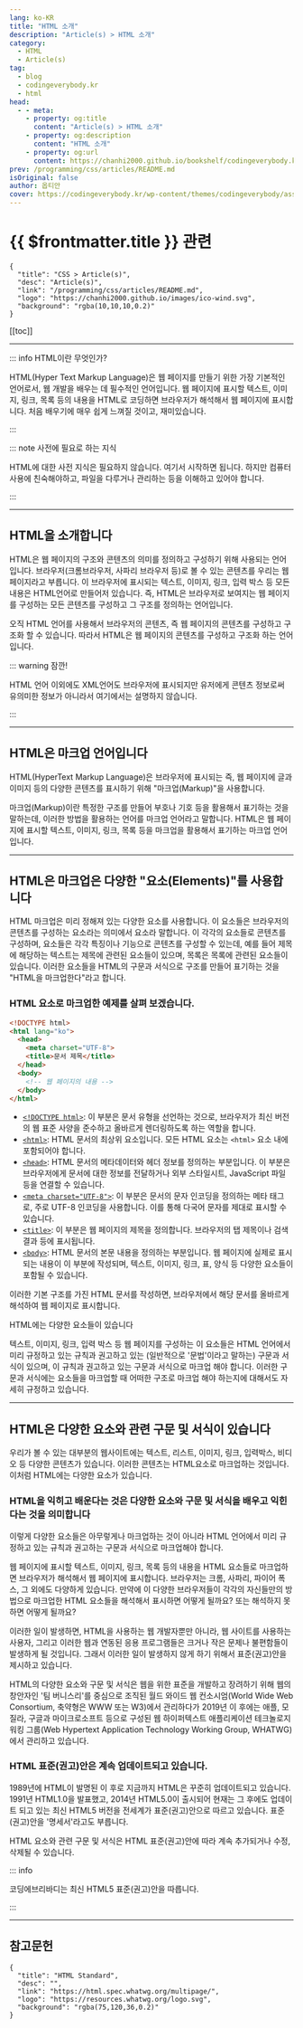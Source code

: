 ```yaml
---
lang: ko-KR
title: "HTML 소개"
description: "Article(s) > HTML 소개"
category: 
  - HTML
  - Article(s)
tag: 
  - blog
  - codingeverybody.kr
  - html
head:
  - - meta:
    - property: og:title
      content: "Article(s) > HTML 소개"
    - property: og:description
      content: "HTML 소개"
    - property: og:url
      content: https://chanhi2000.github.io/bookshelf/codingeverybody.kr/
prev: /programming/css/articles/README.md
isOriginal: false
author: 옵티안
cover: https://codingeverybody.kr/wp-content/themes/codingeverybody/assets/images/branding/social-share_img.png
---
```


# {{ $frontmatter.title }} 관련

```component VPCard
{
  "title": "CSS > Article(s)",
  "desc": "Article(s)",
  "link": "/programming/css/articles/README.md",
  "logo": "https://chanhi2000.github.io/images/ico-wind.svg",
  "background": "rgba(10,10,10,0.2)"
}
```

[[toc]]

---

<SiteInfo
  name="HTML - 코딩에브리바디"
  desc="HTML(Hyper Text Markup Language)은 웹 페이지를 만들기 위한 가장 기본적인 언어로써, 웹 개발을 배우는 데 필수적인 언어입니다. 웹 페이지에 표시할 텍스트, 이미지, 링크, 목록 등의 내용을 HTML로 코딩하면 웹 브라우저가 해석해서 웹 페이지에 표시합니다. 처음 배우기에 매우 쉽게 느껴질 것이고, 재미있습니다."
  url="https://codingeverybody.kr/category/html/"
  logo="https://codingeverybody.kr/wp-content/uploads/cropped-favicon-origin-192x192.png"
  preview="https://codingeverybody.kr/wp-content/themes/codingeverybody/assets/images/branding/social-share_img.png"/>

::: info HTML이란 무엇인가?

HTML(Hyper Text Markup Language)은 웹 페이지를 만들기 위한 가장 기본적인 언어로서, 웹 개발을 배우는 데 필수적인 언어입니다.
웹 페이지에 표시할 텍스트, 이미지, 링크, 목록 등의 내용을 HTML로 코딩하면 브라우저가 해석해서 웹 페이지에 표시합니다.
처음 배우기에 매우 쉽게 느껴질 것이고, 재미있습니다.

:::

::: note 사전에 필요로 하는 지식

HTML에 대한 사전 지식은 필요하지 않습니다.
여기서 시작하면 됩니다. 하지만 컴퓨터 사용에 친숙해야하고, 파일을 다루거나 관리하는 등을 이해하고 있어야 합니다.

:::

---

## HTML을 소개합니다

HTML은 웹 페이지의 구조와 콘텐츠의 의미를 정의하고 구성하기 위해 사용되는 언어입니다.
브라우저(크롬브라우저, 사파리 브라우저 등)로 볼 수 있는 콘텐츠를 우리는 웹 페이지라고 부릅니다. 이 브라우저에 표시되는 텍스트, 이미지, 링크, 입력 박스 등 모든 내용은 HTML언어로 만들어저 있습니다. 즉, HTML은 브라우저로 보여지는 웹 페이지를 구성하는 모든 콘텐츠를 구성하고 그 구조를 정의하는 언어입니다.

오직 HTML 언어를 사용해서 브라우저의 콘텐츠, 즉 웹 페이지의 콘텐츠를 구성하고 구조화 할 수 있습니다. 따라서 HTML은 웹 페이지의 콘텐츠를 구성하고 구조화 하는 언어입니다.

::: warning 잠깐!

HTML 언어 이외에도 XML언어도 브라우저에 표시되지만 유저에게 콘텐츠 정보로써 유의미한 정보가 아니라서 여기에서는 설명하지 않습니다.

:::

---

## HTML은 마크업 언어입니다

HTML(HyperText Markup Language)은 브라우저에 표시되는 즉, 웹 페이지에 글과 이미지 등의 다양한 콘텐츠를 표시하기 위해 "마크업(Markup)"을 사용합니다.

마크업(Markup)이란 특정한 구조를 만들어 부호나 기호 등을 활용해서 표기하는 것을 말하는데, 이러한 방법을 활용하는 언어를 마크업 언어라고 말합니다. HTML은 웹 페이지에 표시할 텍스트, 이미지, 링크, 목록 등을 마크업을 활용해서 표기하는 마크업 언어입니다.

---

## HTML은 마크업은 다양한 "요소(Elements)"를 사용합니다

HTML 마크업은 미리 정해져 있는 다양한 요소를 사용합니다.
이 요소들은 브라우저의 콘텐츠를 구성하는 요소라는 의미에서 요소라 말합니다. 이 각각의 요소들로 콘텐츠를 구성하며, 요소들은 각각 특징이나 기능으로 콘텐츠를 구성할 수 있는데, 예를 들어 제목에 해당하는 텍스트는 제목에 관련된 요소들이 있으며, 목록은 목록에 관련된 요소들이 있습니다. 이러한 요소들을 HTML의 구문과 서식으로 구조를 만들어 표기하는 것을 "HTML을 마크업한다"라고 합니다.

### HTML 요소로 마크업한 예제를 살펴 보겠습니다.

```html title="HTML 문서에 HTML 요소를 마크업한 예제입니다."
<!DOCTYPE html>
<html lang="ko">
  <head>
    <meta charset="UTF-8">
    <title>문서 제목</title>
  </head>
  <body>
    <!-- 웹 페이지의 내용 -->
  </body>
</html>
```

- [`<!DOCTYPE html>`](/codingeverybody.kr/html/doctype-html.md): 이 부분은 문서 유형을 선언하는 것으로, 브라우저가 최신 버전의 웹 표준 사양을 준수하고 올바르게 렌더링하도록 하는 역할을 합니다.
- [`<html>`](/codingeverybody.kr/html/html-tag/html.md): HTML 문서의 최상위 요소입니다. 모든 HTML 요소는 `<html>` 요소 내에 포함되어야 합니다.
- [`<head>`](/codingeverybody.kr/html/html-tag/head.md): HTML 문서의 메타데이터와 헤더 정보를 정의하는 부분입니다. 이 부분은 브라우저에게 문서에 대한 정보를 전달하거나 외부 스타일시트, JavaScript 파일 등을 연결할 수 있습니다.
- [`<meta charset="UTF-8">`](/codingeverybody.kr/html/html-tag/meta.md): 이 부분은 문서의 문자 인코딩을 정의하는 메타 태그로, 주로 UTF-8 인코딩을 사용합니다. 이를 통해 다국어 문자를 제대로 표시할 수 있습니다.
- [`<title>`](/codingeverybody.kr/html/html-tag/title.md): 이 부분은 웹 페이지의 제목을 정의합니다. 브라우저의 탭 제목이나 검색 결과 등에 표시됩니다.
- [`<body>`](/codingeverybody.kr/html/html-tag/body.md): HTML 문서의 본문 내용을 정의하는 부분입니다. 웹 페이지에 실제로 표시되는 내용이 이 부분에 작성되며, 텍스트, 이미지, 링크, 표, 양식 등 다양한 요소들이 포함될 수 있습니다.

이러한 기본 구조를 가진 HTML 문서를 작성하면, 브라우저에서 해당 문서를 올바르게 해석하여 웹 페이지로 표시합니다.

HTML에는 다양한 요소들이 있습니다

텍스트, 이미지, 링크, 입력 박스 등 웹 페이지를 구성하는 이 요소들은 HTML 언어에서 미리 규정하고 있는 규칙과 권고하고 있는 (일반적으로 '문법'이라고 말하는) 구문과 서식이 있으며, 이 규칙과 권고하고 있는 구문과 서식으로 마크업 해야 합니다. 이러한 구문과 서식에는 요소들을 마크업할 때 어떠한 구조로 마크업 해야 하는지에 대해서도 자세히 규정하고 있습니다.

---

## HTML은 다양한 요소와 관련 구문 및 서식이 있습니다

우리가 볼 수 있는 대부분의 웹사이트에는 텍스트, 리스트, 이미지, 링크, 입력박스, 비디오 등 다양한 콘텐츠가 있습니다. 이러한 콘텐츠는 HTML요소로 마크업하는 것입니다. 이처럼 HTML에는 다양한 요소가 있습니다.

### HTML을 익히고 배운다는 것은 다양한 요소와 구문 및 서식을 배우고 익힌다는 것을 의미합니다

이렇게 다양한 요소들은 아무렇게나 마크업하는 것이 아니라 HTML 언어에서 미리 규정하고 있는 규칙과 권고하는 구문과 서식으로 마크업해야 합니다.

웹 페이지에 표시할 텍스트, 이미지, 링크, 목록 등의 내용을 HTML 요소들로 마크업하면 브라우저가 해석해서 웹 페이지에 표시합니다.
브라우저는 크롬, 사파리, 파이어 폭스, 그 외에도 다양하게 있습니다. 만약에 이 다양한 브라우저들이 각각의 자신들만의 방법으로 마크업한 HTML 요소들을 해석해서 표시하면 어떻게 될까요? 또는 해석하지 못하면 어떻게 될까요?

이러한 일이 발생하면, HTML을 사용하는 웹 개발자뿐만 아니라, 웹 사이트를 사용하는 사용자, 그리고 이러한 웹과 연동된 응용 프로그램들은 크거나 작은 문제나 불편함들이 발생하게 될 것입니다. 그래서 이러한 일이 발생하지 않게 하기 위해서 표준(권고)안을 제시하고 있습니다.

HTML의 다양한 요소와 구문 및 서식은 웹을 위한 표준을 개발하고 장려하기 위해 웹의 창안자인 '팀 버니스리'를 중심으로 조직된 월드 와이드 웹 컨소시엄(World Wide Web Consortium, 축약형은 WWW 또는 W3)에서 관리하다가 2019년 이 후에는 애플, 모질라, 구글과 마이크로소프트 등으로 구성된 웹 하이퍼텍스트 애플리케이션 테크놀로지 워킹 그룹(Web Hypertext Application Technology Working Group, WHATWG)에서 관리하고 있습니다.

### HTML 표준(권고)안은 계속 업데이트되고 있습니다.

1989년에 HTML이 발명된 이 후로 지금까지 HTML은 꾸준히 업데이트되고 있습니다. 1991년 HTML1.0을 발표했고, 2014년 HTML5.0이 출시되어 현재는 그 후에도 업데이트 되고 있는 최신 HTML5 버전을 전세계가 표준(권고)안으로 따르고 있습니다. 표준(권고)안을 '명세서'라고도 부릅니다.

HTML 요소와 관련 구문 및 서식은 HTML 표준(권고)안에 따라 계속 추가되거나 수정, 삭제될 수 있습니다.

::: info

코딩에브리바디는 최신 HTML5 표준(권고)안을 따릅니다.

:::

---

## 참고문헌

<SiteInfo
  name="HTML: HyperText Markup Language | MDN"
  desc="HTML (HyperText Markup Language) is the most basic building block of the Web. It defines the meaning and structure of web content. Other technologies besides HTML are generally used to describe a web page's appearance/presentation (CSS) or functionality/behavior (JavaScript)."
  url="https://developer.mozilla.org/en-US/docs/Web/HTML/"
  logo="https://developer.mozilla.org/favicon-48x48.bc390275e955dacb2e65.png"
  preview="https://developer.mozilla.org/mdn-social-share.d893525a4fb5fb1f67a2.png"/>

<SiteInfo
  name="HTML - Wikipedia"
  desc="Hypertext Markup Language (HTML) is the standard markup language for documents designed to be displayed in a web browser. It defines the content and structure of web content. It is often assisted by technologies such as Cascading Style Sheets (CSS) and scripting languages such as JavaScript."
  url="https://en.wikipedia.org/wiki/HTML/"
  logo="https://en.wikipedia.org/static/favicon/wikipedia.ico"
  preview="https://upload.wikimedia.org/wikipedia/commons/thumb/6/61/HTML5_logo_and_wordmark.svg/640px-HTML5_logo_and_wordmark.svg.png"/>

```component VPCard
{
  "title": "HTML Standard",
  "desc": "",
  "link": "https://html.spec.whatwg.org/multipage/",
  "logo": "https://resources.whatwg.org/logo.svg",
  "background": "rgba(75,120,36,0.2)"
}
```

<SiteInfo
  name="W3C and WHATWG to work together to advance the open Web platform"
  desc="The World Wide Web Consortium (W3C) is an international community where Member organizations, a full-time staff, and the public work together to develop Web standards."
  url="https://w3.org/blog/2019/w3c-and-whatwg-to-work-together-to-advance-the-open-web-platform//"
  logo="https://www.w3.org/favicon.ico"
  preview="https://w3.org/assets/website-2021/images/w3c-opengraph-image.png"/>
